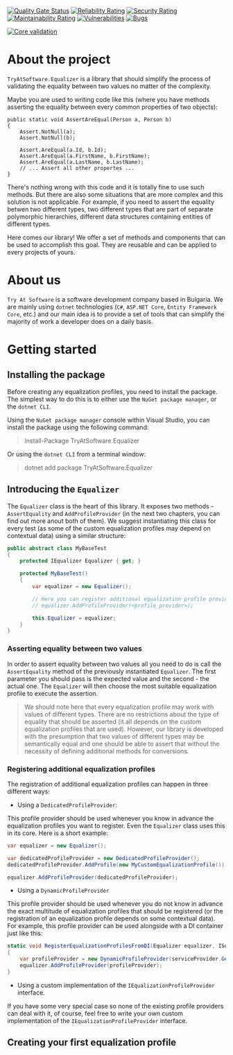 [![Quality Gate Status](https://sonarcloud.io/api/project_badges/measure?project=TryAtSoftware_Equalizer&metric=alert_status)](https://sonarcloud.io/summary/new_code?id=TryAtSoftware_Equalizer)
[![Reliability Rating](https://sonarcloud.io/api/project_badges/measure?project=TryAtSoftware_Equalizer&metric=reliability_rating)](https://sonarcloud.io/summary/new_code?id=TryAtSoftware_Equalizer)
[![Security Rating](https://sonarcloud.io/api/project_badges/measure?project=TryAtSoftware_Equalizer&metric=security_rating)](https://sonarcloud.io/summary/new_code?id=TryAtSoftware_Equalizer)
[![Maintainability Rating](https://sonarcloud.io/api/project_badges/measure?project=TryAtSoftware_Equalizer&metric=sqale_rating)](https://sonarcloud.io/summary/new_code?id=TryAtSoftware_Equalizer)
[![Vulnerabilities](https://sonarcloud.io/api/project_badges/measure?project=TryAtSoftware_Equalizer&metric=vulnerabilities)](https://sonarcloud.io/summary/new_code?id=TryAtSoftware_Equalizer)
[![Bugs](https://sonarcloud.io/api/project_badges/measure?project=TryAtSoftware_Equalizer&metric=bugs)](https://sonarcloud.io/summary/new_code?id=TryAtSoftware_Equalizer)

[![Core validation](https://github.com/TryAtSoftware/Equalizer/actions/workflows/Core%20validation.yml/badge.svg)](https://github.com/TryAtSoftware/Equalizer/actions/workflows/Core%20validation.yml)

# About the project

`TryAtSoftware.Equalizer` is a library that should simplify the process of validating the equality between two values no matter of the complexity.

Maybe you are used to writing code like this (where you have methods asserting the equality between every common properties of two objects):

```
public static void AssertAreEqual(Person a, Person b)
{
    Assert.NotNull(a);
    Assert.NotNull(b);

    Assert.AreEqual(a.Id, b.Id);
    Assert.AreEqual(a.FirstName, b.FirstName);
    Assert.AreEqual(a.LastName, b.LastName);
    // ... Assert all other propertes ...
}
```

There's nothing wrong with this code and it is totally fine to use such methods. But there are also some situations that are more complex and this solution is not applicable. For example, if you need to assert the equality betwen two different types, two different types that are part of separate polymorphic hierarchies, different data structures containing entities of different types.

Here comes our library! We offer a set of methods and components that can be used to accomplish this goal. They are reusable and can be applied to every projects of yours.


# About us

`Try At Software` is a software development company based in Bulgaria. We are mainly using `dotnet` technologies (`C#`, `ASP.NET Core`, `Entity Framework Core`, etc.) and our main idea is to provide a set of tools that can simplify the majority of work a developer does on a daily basis.

# Getting started

## Installing the package

Before creating any equalization profiles, you need to install the package.
The simplest way to do this is to either use the `NuGet package manager`, or the `dotnet CLI`.

Using the `NuGet package manager` console within Visual Studio, you can install the package using the following command:

> Install-Package TryAtSoftware.Equalizer

Or using the `dotnet CLI` from a terminal window:

> dotnet add package TryAtSoftware.Equalizer

## Introducing the `Equalizer`

The `Equalizer` class is the heart of this library. It exposes two methods - `AssertEquality` and `AddProfileProvider` (in the next two chapters, you can find out more anout both of them). We suggest instantiating this class for every test (as some of the custom equalization profiles may depend on contextual data) using a similar structure:

```C#
public abstract class MyBaseTest
{
    protected IEqualizer Equalizer { get; }

    protected MyBaseTest()
    {
        var equalizer = new Equalizer();

        // Here you can register additional equalization profile providers if necessary.
        // equalizer.AddProfileProvider(<profile_provider>);

        this.Equalizer = equalizer;
    }
}
```

### Asserting equality between two values

In order to assert equality between two values all you need to do is call the `AssertEquality` method of the previously instantiated `Equalizer`. The first parameter you should pass is the expected value and the second - the actual one. The `Equalizer` will then choose the most suitable equalization profile to execute the assertion.

> We should note here that every equalization profile may work with values of different types. There are no restrictions about the type of equality that should be asserted (it all depends on the custom equalization profiles that are used). However, our library is developed with the presumption that two values of different types may be semantically equal and one should be able to assert that without the necessity of defining additional methods for conversions.

### Registering additional equalization profiles

The registration of additional equalization profiles can happen in three different ways:

- Using a `DedicatedProfileProvider`:

This profile provider should be used whenever you know in advance the equalization profiles you want to register. Even the `Equalizer` class uses this in its core. Here is a short example:

```C#
var equalizer = new Equalizer();

var dedicatedProfileProvider = new DedicatedProfileProvider();
dedicatedProfileProvider.AddProfile(new MyCustomEqualizationProfile());

equalizer.AddProfileProvider(dedicatedProfileProvider);
```

- Using a `DynamicProfileProvider`

This profile provider should be used whenever you do not know in advance the exact multitude of equalization profiles that should be registered (or the registration of an equalization profile depends on some contextual data). For example, this profile provider can be used alongside with a DI container just like this:

```C#
static void RegisterEqualizationProfilesFromDI(Equalizer equalizer, IServiceProvider serviceProvider)
{
    var profileProvider = new DynamicProfileProvider(serviceProvider.GetServices<IEqualizationProfile>);
    equalizer.AddProfileProvider(profileProvider);
}
```

- Using a custom implementation of the `IEqualizationProfileProvider` interface.

If you have some very special case so none of the existing profile providers can deal with it, of course, feel free to write your own custom implementation of the `IEqualizationProfileProvider` interface.

## Creating your first equalization profile
